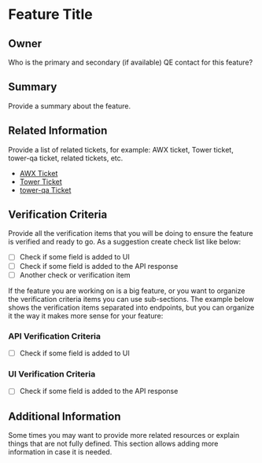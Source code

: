 # Feature Title

## Owner

Who is the primary and secondary (if available) QE contact for this feature?

## Summary

Provide a summary about the feature.

## Related Information

Provide a list of related tickets, for example: AWX ticket, Tower ticket,
tower-qa ticket, related tickets, etc.

- [AWX Ticket](https://github.com/ansible/awx/issues/<id>)
- [Tower Ticket](https://github.com/ansible/tower/issues/<id>)
- [tower-qa Ticket](https://github.com/ansible/tower-qa/issues/<id>)

## Verification Criteria

Provide all the verification items that you will be doing to ensure the feature
is verified and ready to go. As a suggestion create check list like below:

- [ ] Check if some field is added to UI
- [ ] Check if some field is added to the API response
- [ ] Another check or verification item

If the feature you are working on is a big feature, or you want to organize the
verification criteria items you can use sub-sections. The example below shows
the verification items separated into endpoints, but you can organize it the
way it makes more sense for your feature:

### API Verification Criteria

- [ ] Check if some field is added to UI

### UI Verification Criteria

- [ ] Check if some field is added to the API response

## Additional Information

Some times you may want to provide more related resources or explain things
that are not fully defined. This section allows adding more information in case
it is needed.

